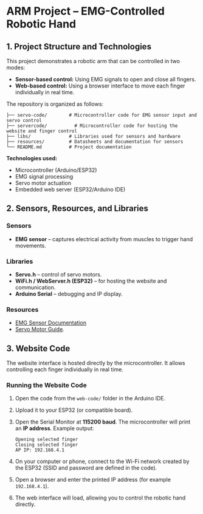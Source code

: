 # ARM Project – EMG-Controlled Robotic Hand
## 1. Project Structure and Technologies
This project demonstrates a robotic arm that can be controlled in two modes:

* **Sensor-based control:** Using EMG signals to open and close all fingers.
* **Web-based control:** Using a browser interface to move each finger individually in real time.

The repository is organized as follows:

```
├── servo-code/        # Microcontroller code for EMG sensor input and servo control
├── servercode/          # Microcontroller code for hosting the website and finger control
├── libs/              # Libraries used for sensors and hardware
├── resources/         # Datasheets and documentation for sensors
└── README.md          # Project documentation
```

**Technologies used:**

* Microcontroller (Arduino/ESP32)
* EMG signal processing
* Servo motor actuation
* Embedded web server (ESP32/Arduino IDE)

## 2. Sensors, Resources, and Libraries
### Sensors

* **EMG sensor** – captures electrical activity from muscles to trigger hand movements.

### Libraries

* **Servo.h** – control of servo motors.
* **WiFi.h / WebServer.h (ESP32)** – for hosting the website and communication.
* **Arduino Serial** – debugging and IP display.

### Resources

* [EMG Sensor Documentation](https://www.olimex.com/Products/Duino/Shields/SHIELD-EKG-EMG/resources/)
* [Servo Motor Guide](https://www.mediafire.com/file_premium/5mdxiwpixvclsxu/Dry_Electrode_muscle_electrical_sensor.zip/file).

## 3. Website Code
The website interface is hosted directly by the microcontroller. It allows controlling each finger individually in real time.
### Running the Website Code
1. Open the code from the `web-code/` folder in the Arduino IDE.
2. Upload it to your ESP32 (or compatible board).
3. Open the Serial Monitor at **115200 baud**. The microcontroller will print an **IP address**.
   Example output:

   ```
   Opening selected finger
   Closing selected finger
   AP IP: 192.168.4.1
   ```
4. On your computer or phone, connect to the Wi-Fi network created by the ESP32 (SSID and password are defined in the code).
5. Open a browser and enter the printed IP address (for example `192.168.4.1`).
6. The web interface will load, allowing you to control the robotic hand directly.
